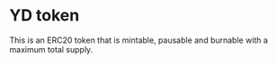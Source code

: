 # YD token

This is an ERC20 token that is mintable, pausable and burnable with a maximum total supply.
